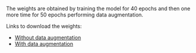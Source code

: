 The weights are obtained by training the model for 40 epochs and then one more time for 50 epochs performing data augmentation.

Links to download the weights:
- [Without data augmentation](https://drive.google.com/file/d/1GzsZOTHy97aV7gklUaDmsTLR25zwRG0G/view?usp=sharing)
- [With data augmentation](https://drive.google.com/file/d/1FgVK-kqyklUSa3QjDT8mj6inggd7rE-Z/view?usp=sharing)
